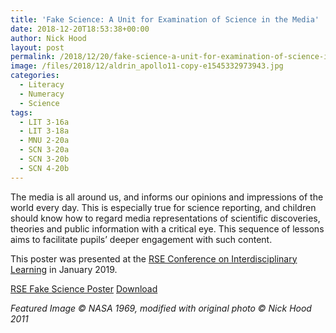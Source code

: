 ```yaml
---
title: 'Fake Science: A Unit for Examination of Science in the Media'
date: 2018-12-20T18:53:38+00:00
author: Nick Hood
layout: post
permalink: /2018/12/20/fake-science-a-unit-for-examination-of-science-in-the-media/
image: /files/2018/12/aldrin_apollo11-copy-e1545332973943.jpg
categories:
  - Literacy
  - Numeracy
  - Science
tags:
  - LIT 3-16a
  - LIT 3-18a
  - MNU 2-20a
  - SCN 3-20a
  - SCN 3-20b
  - SCN 4-20b
---
```

<p>The media is all around us, and informs our opinions and impressions of the world every day. This is especially true for science reporting, and children should know how to regard media representations of scientific discoveries, theories and public information with a critical eye. This sequence of lessons aims to facilitate pupils’ deeper engagement with such content.

This poster was presented at the [RSE Conference on Interdisciplinary Learning](https://www.rse.org.uk/event/interdisciplinary-learning-creative-thinking-for-a-complex-world/) in January 2019.

[RSE Fake Science Poster](/files/2018/12/RSE-Fake-Science-Poster.png) <a href="/files/2018/12/RSE-Fake-Science-Poster.png" class="btn btn-sm btn-default" download>Download</a>

*Featured Image © NASA 1969, modified with original photo © Nick Hood 2011*
